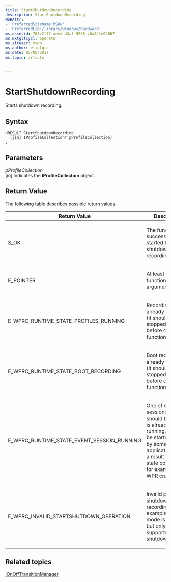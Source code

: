 ```yaml
---
title: StartShutdownRecording
description: StartShutdownRecording
MSHAttr:
- 'PreferredSiteName:MSDN'
- 'PreferredLib:/library/windows/hardware'
ms.assetid: 763c2f77-aeed-43af-9238-c0a041e02867
ms.mktglfcycl: operate
ms.sitesec: msdn
ms.author: eliotgra
ms.date: 05/05/2017
ms.topic: article


---
```


# StartShutdownRecording


Starts shutdown recording.

## Syntax


```
HRESULT StartShutdownRecording
  ([in] IProfileCollection* pProfileCollection)
;
```

## Parameters


<a href="" id="pprofilecollection"></a>*pProfileCollection*  
\[in\] Indicates the **IProfileCollection** object.

## Return Value


The following table describes possible return values.

<table>
<colgroup>
<col width="50%" />
<col width="50%" />
</colgroup>
<thead>
<tr class="header">
<th>Return Value</th>
<th>Description</th>
</tr>
</thead>
<tbody>
<tr class="odd">
<td><p>S_OK</p></td>
<td><p>The function successfully started the shutdown recording.</p></td>
</tr>
<tr class="even">
<td><p>E_POINTER</p></td>
<td><p>At least one of function arguments is null.</p></td>
</tr>
<tr class="odd">
<td><p>E_WPRC_RUNTIME_STATE_PROFILES_RUNNING</p></td>
<td><p>Recording is already running (it should be stopped/canceled before call to this function).</p></td>
</tr>
<tr class="even">
<td><p>E_WPRC_RUNTIME_STATE_BOOT_RECORDING</p></td>
<td><p>Boot recording is already running (it should be stopped/canceled before call to this function).</p></td>
</tr>
<tr class="odd">
<td><p>E_WPRC_RUNTIME_STATE_EVENT_SESSION_RUNNING</p></td>
<td><p>One of event sessions that should be started is already running. It could be started earlier by some other application (or as a result of WPR state corruption, for example after WPR crash).</p></td>
</tr>
<tr class="even">
<td><p>E_WPRC_INVALID_STARTSHUTDOWN_OPERATION</p></td>
<td><p>Invalid profile for shutdown recording (for example, logging mode is memory, but only file supported for shutdown).</p></td>
</tr>
</tbody>
</table>

 

## Related topics


[IOnOffTransitionManager](ionofftransitionmanager.md)

 

 







